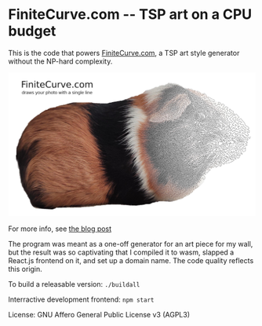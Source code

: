 # FiniteCurve.com -- TSP art on a CPU budget

This is the code that powers [FiniteCurve.com](https://www.finitecurve.com), a
TSP art style generator without the NP-hard complexity.

![A long, non-intersecting line drawing a guinea pig](public/splash.jpg)

For more info, see [the blog post](https://www.vidarholen.net/contents/blog/?p=1062)

The program was meant as a one-off generator for an art piece for my wall, but
the result was so captivating that I compiled it to wasm, slapped a React.js
frontend on it, and set up a domain name. The code quality reflects this origin.

To build a releasable version: `./buildall`

Interractive development frontend: `npm start`

License: GNU Affero General Public License v3 (AGPL3)

